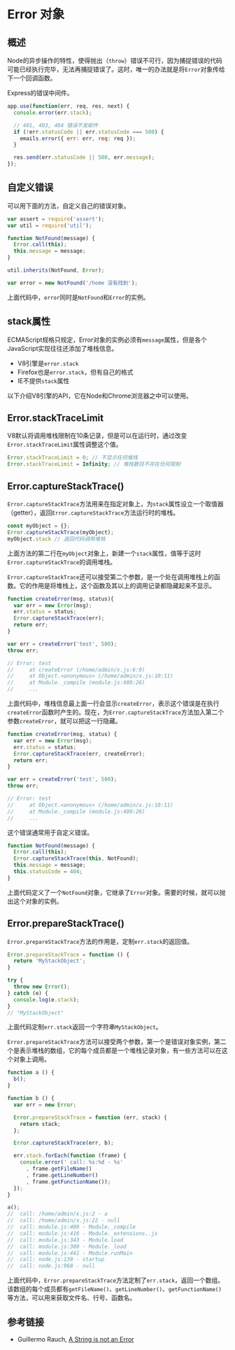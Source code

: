 # Error 对象

## 概述

Node的异步操作的特性，使得抛出（`throw`）错误不可行，因为捕捉错误的代码可能已经执行完毕，无法再捕捉错误了。这时，唯一的办法就是将`Error`对象传给下一个回调函数。

Express的错误中间件。

```javascript
app.use(function(err, req, res, next) {
  console.error(err.stack);

  // 401, 403, 404 错误不发邮件
  if (!err.statusCode || err.statusCode === 500) {
    emails.error({ err: err, req: req });
  }

  res.send(err.statusCode || 500, err.message);
});
```

## 自定义错误

可以用下面的方法，自定义自己的错误对象。

```javascript
var assert = require('assert');
var util = require('util');

function NotFound(message) {
  Error.call(this);
  this.message = message;
}

util.inherits(NotFound, Error);

var error = new NotFound('/home 没有找到');
```

上面代码中，`error`同时是`NotFound`和`Error`的实例。

## stack属性

ECMAScript规格只规定，Error对象的实例必须有`message`属性，但是各个JavaScript实现往往还添加了堆栈信息。

- V8引擎是`error.stack`
- Firefox也是`error.stack`，但有自己的格式
- IE不提供`stack`属性

以下介绍V8引擎的API，它在Node和Chrome浏览器之中可以使用。

## Error.stackTraceLimit

V8默认将调用堆栈限制在10条记录，但是可以在运行时，通过改变`Error.stackTraceLimit`属性调整这个值。

```javascript
Error.stackTraceLimit = 0; // 不显示任何堆栈
Error.stackTraceLimit = Infinity; // 堆栈数目不存在任何限制
```

## Error.captureStackTrace()

`Error.captureStackTrace`方法用来在指定对象上，为`stack`属性设立一个取值器（getter），返回`Error.captureStackTrace`方法运行时的堆栈。

```javascript
const myObject = {};
Error.captureStackTrace(myObject);
myObject.stack // 返回代码调用堆栈
```

上面方法的第二行在`myObject`对象上，新建一个`stack`属性，值等于这时`Error.captureStackTrace`的调用堆栈。

`Error.captureStackTrace`还可以接受第二个参数，是一个处在调用堆栈上的函数。它的作用是将堆栈上，这个函数及其以上的调用记录都隐藏起来不显示。

```javascript
function createError(msg, status){
  var err = new Error(msg);
  err.status = status;
  Error.captureStackTrace(err);
  return err;
}

var err = createError('test', 500);
throw err;

// Error: test
//     at createError (/home/admin/x.js:6:9)
//     at Object.<anonymous> (/home/admin/x.js:10:11)
//     at Module._compile (module.js:409:26)
//     ...
```

上面代码中，堆栈信息最上面一行会显示`createError`，表示这个错误是在执行`createError`函数时产生的。现在，为`Error.captureStackTrace`方法加入第二个参数`createError`，就可以把这一行隐藏。

```javascript
function createError(msg, status) {
  var err = new Error(msg);
  err.status = status;
  Error.captureStackTrace(err, createError);
  return err;
}

var err = createError('test', 500);
throw err;

// Error: test
//     at Object.<anonymous> (/home/admin/x.js:10:11)
//     at Module._compile (module.js:409:26)
//     ...
```

这个错误通常用于自定义错误。

```javascript
function NotFound(message) {
  Error.call(this);
  Error.captureStackTrace(this, NotFound);
  this.message = message;
  this.statusCode = 404;
}
```

上面代码定义了一个`NotFound`对象，它继承了`Error`对象。需要的时候，就可以抛出这个对象的实例。

## Error.prepareStackTrace()

`Error.prepareStackTrace`方法的作用是，定制`err.stack`的返回值。

```javascript
Error.prepareStackTrace = function () {
  return 'MyStackObject';
}

try {
  throw new Error();
} catch (e) {
  console.log(e.stack);
}
// "MyStackObject"
```

上面代码定制`err.stack`返回一个字符串`MyStackObject`。

`Error.prepareStackTrace`方法可以接受两个参数，第一个是错误对象实例，第二个是表示堆栈的数组，它的每个成员都是一个堆栈记录对象，有一些方法可以在这个对象上调用。

```javascript
function a () {
  b();
}

function b () {
  var err = new Error;

  Error.prepareStackTrace = function (err, stack) {
    return stack;
  };

  Error.captureStackTrace(err, b);

  err.stack.forEach(function (frame) {
    console.error(' call: %s:%d - %s'
      , frame.getFileName()
      , frame.getLineNumber()
      , frame.getFunctionName());
  });
}

a();
//  call: /home/admin/x.js:2 - a
//  call: /home/admin/x.js:22 - null
//  call: module.js:409 - Module._compile
//  call: module.js:416 - Module._extensions..js
//  call: module.js:343 - Module.load
//  call: module.js:300 - Module._load
//  call: module.js:441 - Module.runMain
//  call: node.js:139 - startup
//  call: node.js:968 - null
```

上面代码中，`Error.prepareStackTrace`方法定制了`err.stack`，返回一个数组。该数组的每个成员都有`getFileName()`、`getLineNumber()`、`getFunctionName()`等方法，可以用来获取文件名、行号、函数名。

## 参考链接

- Guillermo Rauch, [A String is not an Error](http://www.devthought.com/2011/12/22/a-string-is-not-an-error/)
